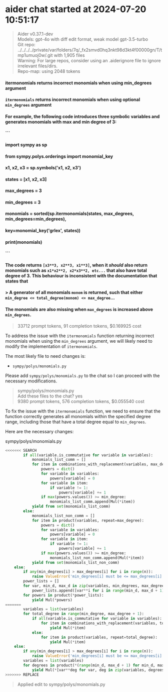 
# aider chat started at 2024-07-20 10:51:17

> Aider v0.37.1-dev  
> Models: gpt-4o with diff edit format, weak model gpt-3.5-turbo  
> Git repo: ../../../../private/var/folders/7q/_fx2smvd0hq3nkt98d3kt4f00000gn/T/tmp1umuoj0w/.git with 1,905 files  
> Warning: For large repos, consider using an .aiderignore file to ignore irrelevant files/dirs.  
> Repo-map: using 2048 tokens  

#### itermonomials returns incorrect monomials when using min_degrees argument  
#### `itermonomials` returns incorrect monomials when using optional `min_degrees` argument  
####   
#### For example, the following code introduces three symbolic variables and generates monomials with max and min degree of 3:  
####   
####   
#### ```  
#### import sympy as sp  
#### from sympy.polys.orderings import monomial_key  
####   
#### x1, x2, x3 = sp.symbols('x1, x2, x3')  
#### states = [x1, x2, x3]  
#### max_degrees = 3  
#### min_degrees = 3  
#### monomials = sorted(sp.itermonomials(states, max_degrees, min_degrees=min_degrees),   
####                    key=monomial_key('grlex', states))  
#### print(monomials)  
#### ```  
#### The code returns `[x3**3, x2**3, x1**3]`, when it _should_ also return monomials such as `x1*x2**2, x2*x3**2, etc...` that also have total degree of 3. This behaviour is inconsistent with the documentation that states that   
####   
#### > A generator of all monomials `monom` is returned, such that either `min_degree <= total_degree(monom) <= max_degree`...  
####   
#### The monomials are also missing when `max_degrees` is increased above `min_degrees`.  
> 33712 prompt tokens, 91 completion tokens, $0.169925 cost  

To address the issue with the `itermonomials` function returning incorrect monomials when using the `min_degrees` argument, we will likely need to modify the implementation of `itermonomials`.

The most likely file to need changes is:
- `sympy/polys/monomials.py`

Please add `sympy/polys/monomials.py` to the chat so I can proceed with the necessary modifications.

> sympy/polys/monomials.py  
> Add these files to the chat? yes  
> 9380 prompt tokens, 576 completion tokens, $0.055540 cost  

To fix the issue with the `itermonomials` function, we need to ensure that the function correctly generates all monomials within the specified degree range, including those that have a total degree equal to `min_degrees`.

Here are the necessary changes:

sympy/polys/monomials.py
```python
<<<<<<< SEARCH
        if all(variable.is_commutative for variable in variables):
            monomials_list_comm = []
            for item in combinations_with_replacement(variables, max_degree):
                powers = dict()
                for variable in variables:
                    powers[variable] = 0
                for variable in item:
                    if variable != 1:
                        powers[variable] += 1
                if max(powers.values()) >= min_degree:
                    monomials_list_comm.append(Mul(*item))
            yield from set(monomials_list_comm)
        else:
            monomials_list_non_comm = []
            for item in product(variables, repeat=max_degree):
                powers = dict()
                for variable in variables:
                    powers[variable] = 0
                for variable in item:
                    if variable != 1:
                        powers[variable] += 1
                if max(powers.values()) >= min_degree:
                    monomials_list_non_comm.append(Mul(*item))
            yield from set(monomials_list_non_comm)
    else:
        if any(min_degrees[i] > max_degrees[i] for i in range(n)):
            raise ValueError('min_degrees[i] must be <= max_degrees[i] for all i')
        power_lists = []
        for var, min_d, max_d in zip(variables, min_degrees, max_degrees):
            power_lists.append([var**i for i in range(min_d, max_d + 1)])
        for powers in product(*power_lists):
            yield Mul(*powers)
=======
        variables = list(variables)
        for total_degree in range(min_degree, max_degree + 1):
            if all(variable.is_commutative for variable in variables):
                for item in combinations_with_replacement(variables, total_degree):
                    yield Mul(*item)
            else:
                for item in product(variables, repeat=total_degree):
                    yield Mul(*item)
    else:
        if any(min_degrees[i] > max_degrees[i] for i in range(n)):
            raise ValueError('min_degrees[i] must be <= max_degrees[i] for all i')
        variables = list(variables)
        for degrees in product(*(range(min_d, max_d + 1) for min_d, max_d in zip(min_degrees, max_degrees))):
            yield Mul(*[var**deg for var, deg in zip(variables, degrees)])
>>>>>>> REPLACE
```

> Applied edit to sympy/polys/monomials.py  

